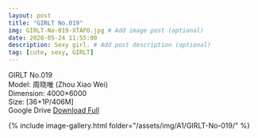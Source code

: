 ```yaml
---
layout: post
title: "GIRLT No.019"
img: GIRLT-No-019-XTAPO.jpg # Add image post (optional)
date: 2020-05-24 11:55:00
description: Sexy girl. # Add post description (optional)
tag: [cute, sexy, GIRLT]
---
```

GIRLT No.019  
Model: 周晓唯 (Zhou Xiao Wei)  
Dimension: 4000×6000  
Size: [36+1P/406M]            
Google Drive [Download Full](http://gestyy.com/e0ZTSJ)

{% include image-gallery.html folder="/assets/img/A1/GIRLT-No-019/" %}
